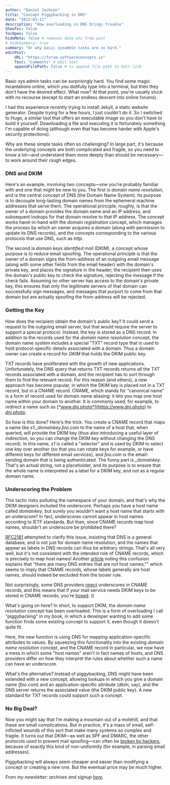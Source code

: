 ```yaml
---
author: "Daniel Jackson"
title: "Concept Piggybacking in DNS"
date: "2022-03-11"
description: "How overloading in DNS brings trouble"
ShowToc: false
TocOpen: false
hideMeta: false # removes date etc from post
# hideSummary: true
summary: "Or why basic sysadmin tasks are so hard."
editPost:
    URL: "https://forum.softwareconcepts.io"
    Text: "Comments" # edit text
    appendFilePath: false # to append file path to Edit link
---
```


Basic sys admin tasks can be surprisingly hard. You find some magic incantations online, which you dutifully type into a terminal, but then they don't have the desired effect. What now? At that point, you're usually stuck with no recourse (except to start an endless descent into online forums).

I had this experience recently trying to install Jekyll, a static website generator. Despite trying for a few hours, I just couldn't do it. So I switched to Hugo, a similar tool that offers an executable image so you don't have to build it yourself. Downloading a file and executing it is fortunately something I'm capable of doing (although even that has become harder with Apple's security protections).

Why are these simple tasks often so challenging? In large part, it's because the underlying concepts are both complicated and fragile, so you need to know a lot—and understand them more deeply than should be necessary— to work around their rough edges.

### DNS and DKIM

Here's an example, involving two concepts—one you're probably familiar with and one that might be new to you. The first is *domain name resolution*, and is the central concept of DNS (the Domain Name System). Its purpose is to decouple long-lasting domain names from the ephemeral machine addresses that serve them. The operational principle, roughly, is that the owner of a domain provides the domain name and an IP address, and subsequent lookups for that domain resolve to that IP address. The concept works hand-in-hand with the *domain registration* concept, which manages the process by which an owner acquires a domain (along with permission to update its DNS records), and the concepts corresponding to the various protocols that use DNS, such as *http*.

The second is *domain keys identified mail* (DKIM), a concept whose purpose is to reduce email spoofing. The operational principle is that the owner of a domain signs the from-address of an outgoing email message (along with some other fields from the email header) with the domain's private key, and places the signature in the header; the recipient then uses the domain's public key to check the signature, rejecting the message if the check fails. Assuming no other server has access to the domain's private key, this ensures that only the legitimate servers of that domain can successfully sign messages, and messages that purport to come from that domain but are actually spoofing the from-address will be rejected.

### Getting the Key

How does the recipient obtain the domain's public key? It could send a request to the outgoing email server, but that would require the server to support a special protocol. Instead, the key is stored as a DNS record. In addition to the records used for the *domain name resolution* concept, the domain name system includes a special "TXT" record type that is used to hold protocol-specific details associated with a domain. Thus a domain owner can create a record for *DKIM* that holds the DKIM public key.

TXT records have proliferated with the growth of new applications. Unfortunately, the DNS query that returns TXT records returns *all* the TXT records associated with a domain, and the recipient has to sort through them to find the relevant record. For this reason (and others), a new approach has become popular, in which the DKIM key is placed not in a TXT record, but in a CNAME record. CNAME, which stands for "canonical name" is a form of record used for domain name aliasing: it lets you map one host name within your domain to another. It is commonly used, for example, to redirect a name such as [*www.dnj.photo*](https://www.dnj.photo) to [*dnj.photo*](https://dnj.photo).

So how is this done? Here's the trick. You create a CNAME record that maps a name like *s1.\_domainkey.foo.com* to the name of a host that, when queried, will provide the DKIM key (thus also introducing a useful layer of indirection, so you can change the DKIM key without changing the DNS record). In this name, *s1* is called a "selector" and is used by DKIM to select one key over another (so that you can rotate keys for example, or have different keys for different email services), and *foo.com* is the email-sending domain that is being authenticated. The funny part is *\_domainkey*. That's an actual string, not a placeholder, and its purpose is to ensure that the whole name is interpreted as a label for a DKIM key, and not as a regular domain name.

### Underscoring the Problem

This tactic risks polluting the namespace of your domain, and that's why the DKIM designers included the underscore. Perhaps you have a host name called *domainkey*, but surely you wouldn't want a host name that starts with an underscore? In fact, underscores cannot appear in host names according to IETF standards. But then, since CNAME records map host names, shouldn't an underscore be prohibited there?

[RFC2181](https://datatracker.ietf.org/doc/html/rfc2181) attempted to clarify this issue, insisting that DNS is a general database, and is not just for domain name resolution, and the names that appear as labels in DNS records can thus be arbitrary strings. That's all very well, but it's not consistent with the intended role of CNAME records, which is precisely to map host names! Another [article](http://domainkeys.sourceforge.net/underscore.html) noting this confusion explains that "there are many DNS entries that are not host names,"" which seems to imply that CNAME records, whose labels generally are host names, should indeed be excluded from the looser rule.

Not surprisingly, some DNS providers [reject](https://help.sharpspring.com/hc/en-us/articles/115001065988-Understanding-CNAME-Records) underscores in CNAME records, and this means that if your mail service needs DKIM keys to be stored in CNAME records, you're [hosed](https://serverfault.com/questions/834679/is-underscore-illegal-in-a-cname-record). ()

What's going on here? In short, to support DKIM, the *domain name resolution* concept has been overloaded. This is a form of overloading I call "piggybacking" in my book, in which a developer wanting to add some function finds some existing concept to support it, even though it doesn't quite fit.

Here, the new function is using DNS for mapping application-specific attributes to values. By squeezing this functionality into the existing *domain name resolution* concept, and the CNAME record in particular, we now have a mess in which some "host names" aren't in fact names of hosts, and DNS providers differ on how they interpret the rules about whether such a name can have an underscore.

What's the alternative? Instead of piggybacking, DNS might have been extended with a new concept, allowing lookups in which you give a domain name (*foo.com*) and an application-specific attribute (*dkim*, say), and the DNS server returns the associated value (the DKIM public key). A new standard for TXT records could support such a concept.

### No Big Deal?

Now you might say that I'm making a mountain out of a molehill, and that these are small complications. But in practice, it's a mass of small, self-inflicted wounds of this sort that make many systems so complex and fragile. It turns out that DKIM—as well as SPF and DMARC, the other protocols used to prevent mail spoofing—can often be [broken by hackers](https://www.usenix.org/conference/usenixsecurity20/presentation/chen-jianjun), because of exactly this kind of non-uniformity (for example, in parsing email addresses).

Piggybacking will always seem cheaper and easier than modifying a concept or creating a new one. But the eventual price may be much higher.

<!-- 
*As always, comments welcome, in the [concept forum](https://forum.softwareconcepts.io) or by [email](mailto:dnj@mit.edu).*
 -->

*From my newsletter: archives and signup [here](https://buttondown.email/essence-of-software).*